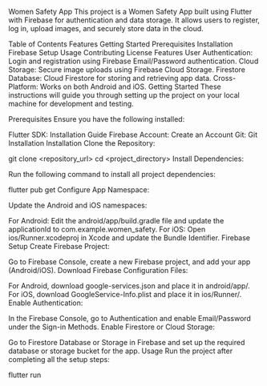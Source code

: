 Women Safety App
This project is a Women Safety App built using Flutter with Firebase for authentication and data storage. It allows users to register, log in, upload images, and securely store data in the cloud.

Table of Contents
Features
Getting Started
Prerequisites
Installation
Firebase Setup
Usage
Contributing
License
Features
User Authentication: Login and registration using Firebase Email/Password authentication.
Cloud Storage: Secure image uploads using Firebase Cloud Storage.
Firestore Database: Cloud Firestore for storing and retrieving app data.
Cross-Platform: Works on both Android and iOS.
Getting Started
These instructions will guide you through setting up the project on your local machine for development and testing.

Prerequisites
Ensure you have the following installed:

Flutter SDK: Installation Guide
Firebase Account: Create an Account
Git: Git Installation
Installation
Clone the Repository:


git clone <repository_url>
cd <project_directory>
Install Dependencies:

Run the following command to install all project dependencies:



flutter pub get
Configure App Namespace:

Update the Android and iOS namespaces:

For Android: Edit the android/app/build.gradle file and update the applicationId to com.example.women_safety.
For iOS: Open ios/Runner.xcodeproj in Xcode and update the Bundle Identifier.
Firebase Setup
Create Firebase Project:

Go to Firebase Console, create a new Firebase project, and add your app (Android/iOS).
Download Firebase Configuration Files:

For Android, download google-services.json and place it in android/app/.
For iOS, download GoogleService-Info.plist and place it in ios/Runner/.
Enable Authentication:

In the Firebase Console, go to Authentication and enable Email/Password under the Sign-in Methods.
Enable Firestore or Cloud Storage:

Go to Firestore Database or Storage in Firebase and set up the required database or storage bucket for the app.
Usage
Run the project after completing all the setup steps:


flutter run
